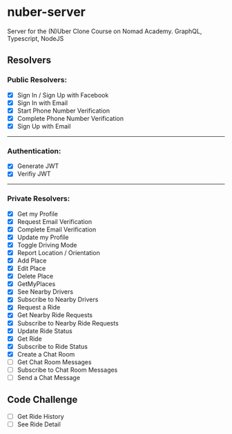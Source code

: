 # nuber-server

Server for the (N)Uber Clone Course on Nomad Academy. GraphQL, Typescript, NodeJS

## Resolvers

### Public Resolvers:

- [x] Sign In / Sign Up with Facebook
- [x] Sign In with Email
- [x] Start Phone Number Verification
- [x] Complete Phone Number Verification
- [x] Sign Up with Email

---

### Authentication:

- [x] Generate JWT
- [x] Verifiy JWT

---

### Private Resolvers:

- [x] Get my Profile
- [x] Request Email Verification
- [x] Complete Email Verification
- [x] Update my Profile
- [x] Toggle Driving Mode
- [x] Report Location / Orientation
- [x] Add Place
- [x] Edit Place
- [x] Delete Place
- [x] GetMyPlaces
- [x] See Nearby Drivers
- [x] Subscribe to Nearby Drivers
- [x] Request a Ride
- [x] Get Nearby Ride Requests
- [x] Subscribe to Nearby Ride Requests
- [x] Update Ride Status
- [x] Get Ride
- [x] Subscribe to Ride Status
- [x] Create a Chat Room
- [ ] Get Chat Room Messages
- [ ] Subscribe to Chat Room Messages
- [ ] Send a Chat Message

## Code Challenge

- [ ] Get Ride History
- [ ] See Ride Detail
